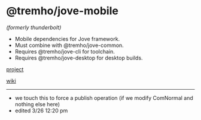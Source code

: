 # @tremho/jove-mobile
_(formerly thunderbolt)_

- Mobile dependencies for Jove framework. 
- Must combine with @tremho/jove-common. 
- Requires @tremho/jove-cli for toolchain. 
- Requires @tremho/jove-desktop for desktop builds. 

[project](https://github.com/tremho/thunderbolt-common/projects/1)

[wiki](https://github.com/tremho/thunderbolt-common/wiki)

---
- we touch this to force a publish operation (if we modify ComNormal and nothing else here)
- edited 3/26 12:20 pm  
